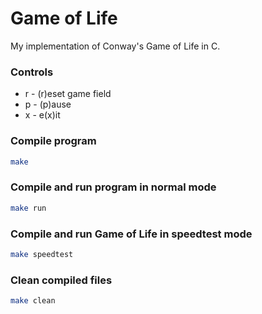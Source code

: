 # Game of Life

My implementation of Conway's Game of Life in C.

### Controls
- r - (r)eset game field
- p - (p)ause
- x - e(x)it

### Compile program

```bash
make
```

### Compile and run program in normal mode

```bash
make run
```

### Compile and run Game of Life in speedtest mode

```bash
make speedtest
```

### Clean compiled files
```bash
make clean
```

